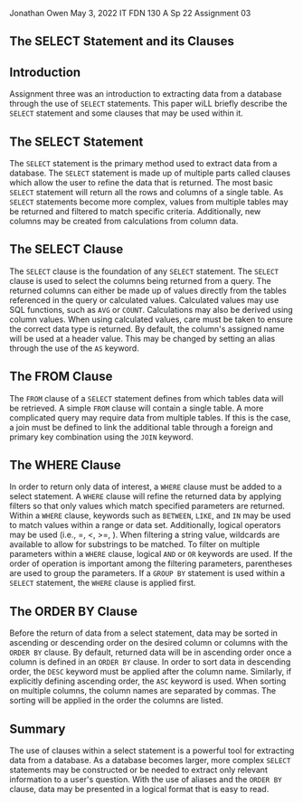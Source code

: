 Jonathan Owen
May 3, 2022
IT FDN 130 A Sp 22
Assignment 03

## The SELECT Statement and its Clauses
## Introduction
Assignment three was an introduction to extracting data from a database through the use of `SELECT` statements. This paper wiLL briefly describe the `SELECT` statement and some clauses that may be used within it. 

## The SELECT Statement
The `SELECT` statement is the primary method used to extract data from a database. The `SELECT` statement is made up of multiple parts called clauses which allow the user to refine the data that is returned. The most basic `SELECT` statement will return all the rows and columns of a single table. As `SELECT` statements become more complex, values from multiple tables may be returned and filtered to match specific criteria. Additionally, new columns may be created from calculations from column data.

## The SELECT Clause
The `SELECT` clause is the foundation of any `SELECT` statement. The `SELECT` clause is used to select the columns being returned from a query. The returned columns can either be made up of values directly from the tables referenced in the query or calculated values. Calculated values may use SQL functions, such as `AVG` or `COUNT`. Calculations may also be derived using column values. When using calculated values, care must be taken to ensure the correct data type is returned. By default, the column's assigned name will be used at a header value. This may be changed by setting an alias through the use of the `AS` keyword.

## The FROM Clause
The `FROM` clause of a `SELECT` statement defines from which tables data will be retrieved. A simple `FROM` clause will contain a single table. A more complicated query may require data from multiple tables. If this is the case, a join must be defined to link the additional table through a foreign and primary key combination using the `JOIN` keyword.

## The WHERE Clause
In order to return only data of interest, a `WHERE` clause must be added to a select statement. A `WHERE` clause will refine the returned data by applying filters so that only values which match specified parameters are returned. Within a `WHERE` clause, keywords such as `BETWEEN`, `LIKE`, and `IN` may be used to match values within a range or data set. Additionally, logical operators may be used (i.e., =, <, >=, ). When filtering a string value, wildcards are available to allow for substrings to be matched. To filter on multiple parameters within a `WHERE` clause, logical `AND` or `OR` keywords are used. If the order of operation is important among the filtering parameters, parentheses are used to group the parameters. If a `GROUP BY` statement is used within a `SELECT` statement, the `WHERE` clause is applied first. 

## The ORDER BY Clause
Before the return of data from a select statement, data may be sorted in ascending or descending order on the desired column or columns with the `ORDER BY` clause. By default, returned data will be in ascending order once a column is defined in an `ORDER BY` clause. In order to sort data in descending order, the `DESC` keyword must be applied after the column name. Similarly, if explicitly defining ascending order, the `ASC` keyword is used. When sorting on multiple columns, the column names are separated by commas. The sorting will be applied in the order the columns are listed. 

## Summary
The use of clauses within a select statement is a powerful tool for extracting data from a database. As a database becomes larger, more complex `SELECT` statements may be constructed or be needed to extract only relevant information to a user's question. With the use of aliases and the `ORDER BY` clause, data may be presented in a logical format that is easy to read. 